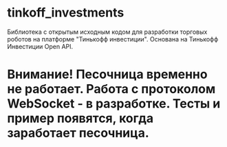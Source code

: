 # tinkoff_investments
Библиотека с открытым исходным кодом для разработки торговых роботов на платформе "Тинькофф инвестиции". Основана на Тинькофф Инвестиции Open API.

# Внимание! Песочница временно не работает. Работа с протоколом WebSocket - в разработке. Тесты и пример появятся, когда заработает песочница.
